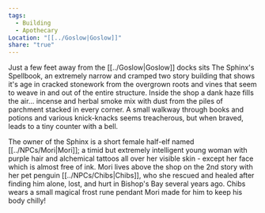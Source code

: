 ```yaml
---
tags:
  - Building
  - Apothecary
Location: "[[../Goslow|Goslow]]"
share: "true"
---
```


Just a few feet away from the [[../Goslow|Goslow]] docks sits The Sphinx's Spellbook, an extremely narrow and cramped two story building that shows it's age in cracked stonework from the overgrown roots and vines that seem to weave in and out of the entire structure. Inside the shop a dank haze fills the air… incense and herbal smoke mix with dust from the piles of parchment stacked in every corner. A small walkway through books and potions and various knick-knacks seems treacherous, but when braved, leads to a tiny counter with a bell.

The owner of the Sphinx is a short female half-elf named [[../NPCs/Mori|Mori]]; a timid but extremely intelligent young woman with purple hair and alchemical tattoos all over her visible skin - except her face which is almost free of ink. Mori lives above the shop on the 2nd story with her pet penguin [[../NPCs/Chibs|Chibs]], who she rescued and healed after finding him alone, lost, and hurt in Bishop's Bay several years ago. Chibs wears a small magical frost rune pendant Mori made for him to keep his body chilly!